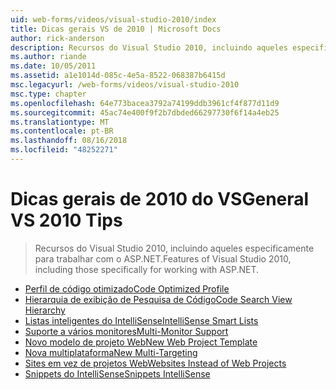 ```yaml
---
uid: web-forms/videos/visual-studio-2010/index
title: Dicas gerais VS de 2010 | Microsoft Docs
author: rick-anderson
description: Recursos do Visual Studio 2010, incluindo aqueles especificamente para trabalhar com o ASP.NET.
ms.author: riande
ms.date: 10/05/2011
ms.assetid: a1e1014d-085c-4e5a-8522-068387b6415d
msc.legacyurl: /web-forms/videos/visual-studio-2010
msc.type: chapter
ms.openlocfilehash: 64e773bacea3792a74199ddb3961cf4f877d11d9
ms.sourcegitcommit: 45ac74e400f9f2b7dbded66297730f6f14a4eb25
ms.translationtype: MT
ms.contentlocale: pt-BR
ms.lasthandoff: 08/16/2018
ms.locfileid: "48252271"
---
```

<a name="general-vs-2010-tips"></a><span data-ttu-id="f54b0-103">Dicas gerais de 2010 do VS</span><span class="sxs-lookup"><span data-stu-id="f54b0-103">General VS 2010 Tips</span></span>
====================
> <span data-ttu-id="f54b0-104">Recursos do Visual Studio 2010, incluindo aqueles especificamente para trabalhar com o ASP.NET.</span><span class="sxs-lookup"><span data-stu-id="f54b0-104">Features of Visual Studio 2010, including those specifically for working with ASP.NET.</span></span>


- [<span data-ttu-id="f54b0-105">Perfil de código otimizado</span><span class="sxs-lookup"><span data-stu-id="f54b0-105">Code Optimized Profile</span></span>](visual-studio-2010-quick-hit-code-optimized-profile.md)
- [<span data-ttu-id="f54b0-106">Hierarquia de exibição de Pesquisa de Código</span><span class="sxs-lookup"><span data-stu-id="f54b0-106">Code Search View Hierarchy</span></span>](visual-studio-2010-quick-hit-code-search-view-hierarchy.md)
- [<span data-ttu-id="f54b0-107">Listas inteligentes do IntelliSense</span><span class="sxs-lookup"><span data-stu-id="f54b0-107">IntelliSense Smart Lists</span></span>](visual-studio-2010-quick-hit-intellisense-smart-lists.md)
- [<span data-ttu-id="f54b0-108">Suporte a vários monitores</span><span class="sxs-lookup"><span data-stu-id="f54b0-108">Multi-Monitor Support</span></span>](visual-studio-2010-quick-hit-multi-monitor-support.md)
- [<span data-ttu-id="f54b0-109">Novo modelo de projeto Web</span><span class="sxs-lookup"><span data-stu-id="f54b0-109">New Web Project Template</span></span>](visual-studio-2010-quick-hit-new-web-project-template.md)
- [<span data-ttu-id="f54b0-110">Nova multiplataforma</span><span class="sxs-lookup"><span data-stu-id="f54b0-110">New Multi-Targeting</span></span>](visual-studio-2010-quick-hit-new-multi-targeting.md)
- [<span data-ttu-id="f54b0-111">Sites em vez de projetos Web</span><span class="sxs-lookup"><span data-stu-id="f54b0-111">Websites Instead of Web Projects</span></span>](visual-studio-2010-quick-hit-websites-instead-of-web-projects.md)
- [<span data-ttu-id="f54b0-112">Snippets do IntelliSense</span><span class="sxs-lookup"><span data-stu-id="f54b0-112">Snippets IntelliSense</span></span>](visual-studio-2010-quick-hit-snippets-intellisense.md)

